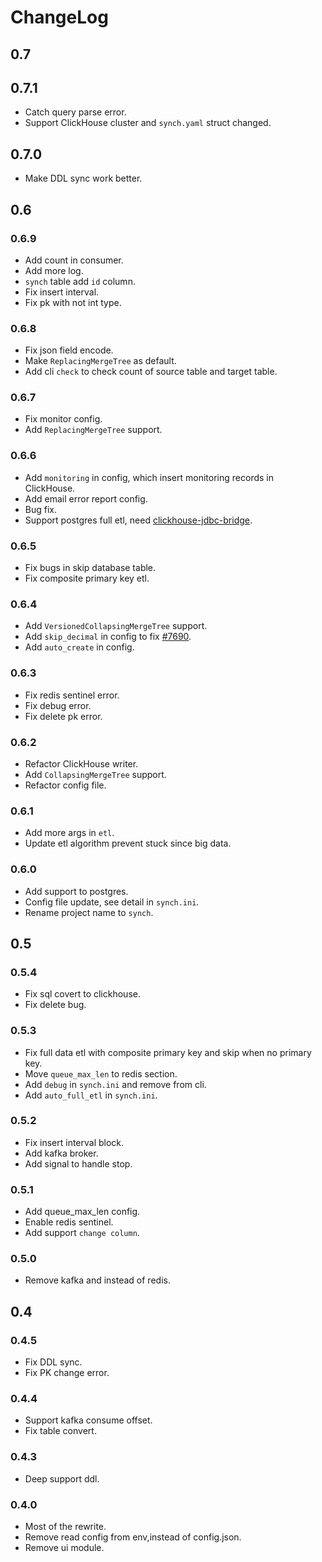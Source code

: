 # ChangeLog

## 0.7

## 0.7.1

- Catch query parse error.
- Support ClickHouse cluster and `synch.yaml` struct changed.

## 0.7.0

- Make DDL sync work better.

## 0.6

### 0.6.9

- Add count in consumer.
- Add more log.
- `synch` table add `id` column.
- Fix insert interval.
- Fix pk with not int type.

### 0.6.8

- Fix json field encode.
- Make `ReplacingMergeTree` as default.
- Add cli `check` to check count of source table and target table.

### 0.6.7

- Fix monitor config.
- Add `ReplacingMergeTree` support.

### 0.6.6

- Add `monitoring` in config, which insert monitoring records in ClickHouse.
- Add email error report config.
- Bug fix.
- Support postgres full etl, need [clickhouse-jdbc-bridge](https://github.com/long2ice/clickhouse-jdbc-bridge).

### 0.6.5

- Fix bugs in skip database table.
- Fix composite primary key etl.

### 0.6.4

- Add `VersionedCollapsingMergeTree` support.
- Add `skip_decimal` in config to fix [#7690](https://github.com/ClickHouse/ClickHouse/issues/7690).
- Add `auto_create` in config.

### 0.6.3

- Fix redis sentinel error.
- Fix debug error.
- Fix delete pk error.

### 0.6.2

- Refactor ClickHouse writer.
- Add `CollapsingMergeTree` support.
- Refactor config file.

### 0.6.1

- Add more args in `etl`.
- Update etl algorithm prevent stuck since big data.

### 0.6.0

- Add support to postgres.
- Config file update, see detail in `synch.ini`.
- Rename project name to `synch`.

## 0.5

### 0.5.4

- Fix sql covert to clickhouse.
- Fix delete bug.

### 0.5.3

- Fix full data etl with composite primary key and skip when no primary key.
- Move `queue_max_len` to redis section.
- Add `debug` in `synch.ini` and remove from cli.
- Add `auto_full_etl` in `synch.ini`.

### 0.5.2

- Fix insert interval block.
- Add kafka broker.
- Add signal to handle stop.

### 0.5.1

- Add queue_max_len config.
- Enable redis sentinel.
- Add support `change column`.

### 0.5.0

- Remove kafka and instead of redis.

## 0.4

### 0.4.5

- Fix DDL sync.
- Fix PK change error.

### 0.4.4

- Support kafka consume offset.
- Fix table convert.

### 0.4.3

- Deep support ddl.

### 0.4.0

- Most of the rewrite.
- Remove read config from env,instead of config.json.
- Remove ui module.
